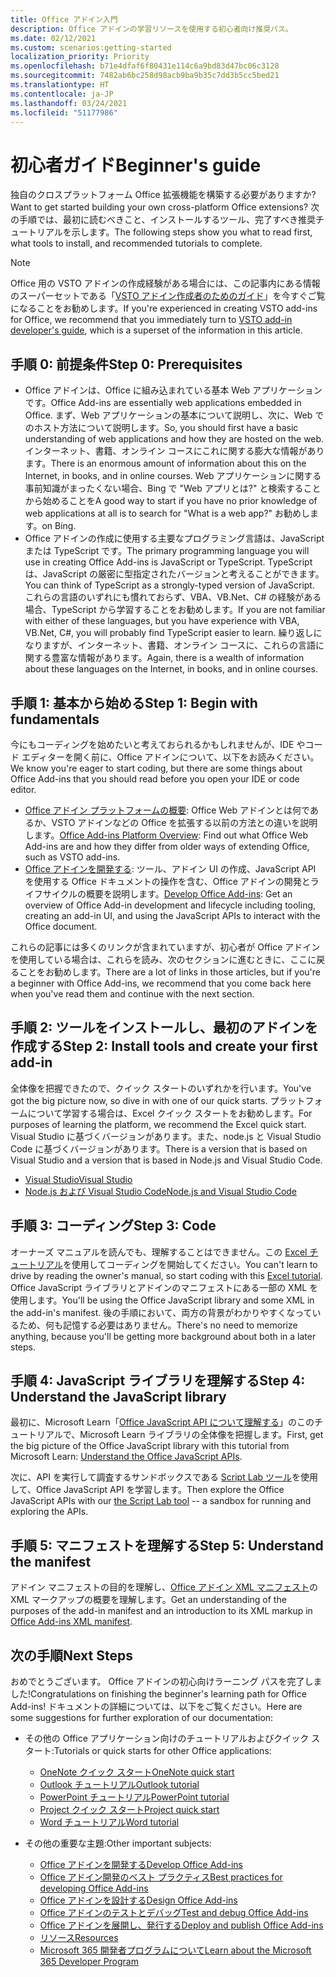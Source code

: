```yaml
---
title: Office アドイン入門
description: Office アドインの学習リソースを使用する初心者向け推奨パス。
ms.date: 02/12/2021
ms.custom: scenarios:getting-started
localization_priority: Priority
ms.openlocfilehash: b71e4dfaf6f80431e114c6a9bd83d47bc06c3128
ms.sourcegitcommit: 7482ab6bc258d98acb9ba9b35c7dd3b5cc5bed21
ms.translationtype: HT
ms.contentlocale: ja-JP
ms.lasthandoff: 03/24/2021
ms.locfileid: "51177986"
---
```

# <a name="beginners-guide"></a><span data-ttu-id="f07c8-103">初心者ガイド</span><span class="sxs-lookup"><span data-stu-id="f07c8-103">Beginner's guide</span></span>

<span data-ttu-id="f07c8-104">独自のクロスプラットフォーム Office 拡張機能を構築する必要がありますか?</span><span class="sxs-lookup"><span data-stu-id="f07c8-104">Want to get started building your own cross-platform Office extensions?</span></span> <span data-ttu-id="f07c8-105">次の手順では、最初に読むべきこと、インストールするツール、完了すべき推奨チュートリアルを示します。</span><span class="sxs-lookup"><span data-stu-id="f07c8-105">The following steps show you what to read first, what tools to install, and recommended tutorials to complete.</span></span>

> [!NOTE]
> <span data-ttu-id="f07c8-106">Office 用の VSTO アドインの作成経験がある場合には、この記事内にある情報のスーパーセットである「[VSTO アドイン作成者のためのガイド](learning-path-transition.md)」を今すぐご覧になることをお勧めします。</span><span class="sxs-lookup"><span data-stu-id="f07c8-106">If you're experienced in creating VSTO add-ins for Office, we recommend that you immediately turn to [VSTO add-in developer's guide](learning-path-transition.md), which is a superset of the information in this article.</span></span>

## <a name="step-0-prerequisites"></a><span data-ttu-id="f07c8-107">手順 0: 前提条件</span><span class="sxs-lookup"><span data-stu-id="f07c8-107">Step 0: Prerequisites</span></span>

- <span data-ttu-id="f07c8-108">Office アドインは、Office に組み込まれている基本 Web アプリケーションです。</span><span class="sxs-lookup"><span data-stu-id="f07c8-108">Office Add-ins are essentially web applications embedded in Office.</span></span> <span data-ttu-id="f07c8-109">まず、Web アプリケーションの基本について説明し、次に、Web でのホスト方法について説明します。</span><span class="sxs-lookup"><span data-stu-id="f07c8-109">So, you should first have a basic understanding of web applications and how they are hosted on the web.</span></span> <span data-ttu-id="f07c8-110">インターネット、書籍、オンライン コースにこれに関する膨大な情報があります。</span><span class="sxs-lookup"><span data-stu-id="f07c8-110">There is an enormous amount of information about this on the Internet, in books, and in online courses.</span></span> <span data-ttu-id="f07c8-111">Web アプリケーションに関する事前知識がまったくない場合、Bing で "Web アプリとは?" と検索することから始めることを</span><span class="sxs-lookup"><span data-stu-id="f07c8-111">A good way to start if you have no prior knowledge of web applications at all is to search for "What is a web app?"</span></span> <span data-ttu-id="f07c8-112">お勧めします。</span><span class="sxs-lookup"><span data-stu-id="f07c8-112">on Bing.</span></span>
- <span data-ttu-id="f07c8-113">Office アドインの作成に使用する主要なプログラミング言語は、JavaScript または TypeScript です。</span><span class="sxs-lookup"><span data-stu-id="f07c8-113">The primary programming language you will use in creating Office Add-ins is JavaScript or TypeScript.</span></span> <span data-ttu-id="f07c8-114">TypeScript は、JavaScript の厳密に型指定されたバージョンと考えることができます。</span><span class="sxs-lookup"><span data-stu-id="f07c8-114">You can think of TypeScript as a strongly-typed version of JavaScript.</span></span> <span data-ttu-id="f07c8-115">これらの言語のいずれにも慣れておらず、VBA、VB.Net、C# の経験がある場合、TypeScript から学習することをお勧めします。</span><span class="sxs-lookup"><span data-stu-id="f07c8-115">If you are not familiar with either of these languages, but you have experience with VBA, VB.Net, C#, you will probably find TypeScript easier to learn.</span></span> <span data-ttu-id="f07c8-116">繰り返しになりますが、インターネット、書籍、オンライン コースに、これらの言語に関する豊富な情報があります。</span><span class="sxs-lookup"><span data-stu-id="f07c8-116">Again, there is a wealth of information about these languages on the Internet, in books, and in online courses.</span></span>

## <a name="step-1-begin-with-fundamentals"></a><span data-ttu-id="f07c8-117">手順 1: 基本から始める</span><span class="sxs-lookup"><span data-stu-id="f07c8-117">Step 1: Begin with fundamentals</span></span>

<span data-ttu-id="f07c8-118">今にもコーディングを始めたいと考えておられるかもしれませんが、IDE やコード エディターを開く前に、Office アドインについて、以下をお読みください。</span><span class="sxs-lookup"><span data-stu-id="f07c8-118">We know you're eager to start coding, but there are some things about Office Add-ins that you should read before you open your IDE or code editor.</span></span>

- <span data-ttu-id="f07c8-119">[Office アドイン プラットフォームの概要](office-add-ins.md): Office Web アドインとは何であるか、VSTO アドインなどの Office を拡張する以前の方法との違いを説明します。</span><span class="sxs-lookup"><span data-stu-id="f07c8-119">[Office Add-ins Platform Overview](office-add-ins.md): Find out what Office Web Add-ins are and how they differ from older ways of extending Office, such as VSTO add-ins.</span></span>
- <span data-ttu-id="f07c8-120">[Office アドインを開発する](../develop/develop-overview.md): ツール、アドイン UI の作成、JavaScript API を使用する Office ドキュメントの操作を含む、Office アドインの開発とライフサイクルの概要を説明します。</span><span class="sxs-lookup"><span data-stu-id="f07c8-120">[Develop Office Add-ins](../develop/develop-overview.md): Get an overview of Office Add-in development and lifecycle including tooling, creating an add-in UI, and using the JavaScript APIs to interact with the Office document.</span></span>

<span data-ttu-id="f07c8-121">これらの記事には多くのリンクが含まれていますが、初心者が Office アドインを使用している場合は、これらを読み、次のセクションに進むときに、ここに戻ることをお勧めします。</span><span class="sxs-lookup"><span data-stu-id="f07c8-121">There are a lot of links in those articles, but if you're a beginner with Office Add-ins, we recommend that you come back here when you've read them and continue with the next section.</span></span>

## <a name="step-2-install-tools-and-create-your-first-add-in"></a><span data-ttu-id="f07c8-122">手順 2: ツールをインストールし、最初のアドインを作成する</span><span class="sxs-lookup"><span data-stu-id="f07c8-122">Step 2: Install tools and create your first add-in</span></span>

<span data-ttu-id="f07c8-123">全体像を把握できたので、クイック スタートのいずれかを行います。</span><span class="sxs-lookup"><span data-stu-id="f07c8-123">You've got the big picture now, so dive in with one of our quick starts.</span></span> <span data-ttu-id="f07c8-124">プラットフォームについて学習する場合は、Excel クイック スタートをお勧めします。</span><span class="sxs-lookup"><span data-stu-id="f07c8-124">For purposes of learning the platform, we recommend the Excel quick start.</span></span> <span data-ttu-id="f07c8-125">Visual Studio に基づくバージョンがあります。また、node.js と Visual Studio Code に基づくバージョンがあります。</span><span class="sxs-lookup"><span data-stu-id="f07c8-125">There is a version that is based on Visual Studio and a version that is based in Node.js and Visual Studio Code.</span></span>

- [<span data-ttu-id="f07c8-126">Visual Studio</span><span class="sxs-lookup"><span data-stu-id="f07c8-126">Visual Studio</span></span>](../quickstarts/excel-quickstart-jquery.md?tabs=visualstudio)
- [<span data-ttu-id="f07c8-127">Node.js および Visual Studio Code</span><span class="sxs-lookup"><span data-stu-id="f07c8-127">Node.js and Visual Studio Code</span></span>](../quickstarts/excel-quickstart-jquery.md?tabs=yeomangenerator)

## <a name="step-3-code"></a><span data-ttu-id="f07c8-128">手順 3: コーディング</span><span class="sxs-lookup"><span data-stu-id="f07c8-128">Step 3: Code</span></span>

<span data-ttu-id="f07c8-129">オーナーズ マニュアルを読んでも、理解することはできません。この [ Excel チュートリアル](../tutorials/excel-tutorial.md)を使用してコーディングを開始してください。</span><span class="sxs-lookup"><span data-stu-id="f07c8-129">You can't learn to drive by reading the owner's manual, so start coding with this [Excel tutorial](../tutorials/excel-tutorial.md).</span></span> <span data-ttu-id="f07c8-130">Office JavaScript ライブラリとアドインのマニフェストにある一部の XML を使用します。</span><span class="sxs-lookup"><span data-stu-id="f07c8-130">You'll be using the Office JavaScript library and some XML in the add-in's manifest.</span></span> <span data-ttu-id="f07c8-131">後の手順において、両方の背景がわかりやすくなっているため、何も記憶する必要はありません。</span><span class="sxs-lookup"><span data-stu-id="f07c8-131">There's no need to memorize anything, because you'll be getting more background about both in a later steps.</span></span>

## <a name="step-4-understand-the-javascript-library"></a><span data-ttu-id="f07c8-132">手順 4: JavaScript ライブラリを理解する</span><span class="sxs-lookup"><span data-stu-id="f07c8-132">Step 4: Understand the JavaScript library</span></span>

<span data-ttu-id="f07c8-133">最初に、Microsoft Learn「[Office JavaScript API について理解する](/learn/modules/understand-office-javascript-apis/index)」のこのチュートリアルで、Microsoft Learn ライブラリの全体像を把握します。</span><span class="sxs-lookup"><span data-stu-id="f07c8-133">First, get the big picture of the Office JavaScript library with this tutorial from Microsoft Learn: [Understand the Office JavaScript APIs](/learn/modules/understand-office-javascript-apis/index).</span></span>

<span data-ttu-id="f07c8-134">次に、API を実行して調査するサンドボックスである [Script Lab ツール](explore-with-script-lab.md)を使用して、Office JavaScript API を学習します。</span><span class="sxs-lookup"><span data-stu-id="f07c8-134">Then explore the Office JavaScript APIs with our [the Script Lab tool](explore-with-script-lab.md) -- a sandbox for running and exploring the APIs.</span></span>

## <a name="step-5-understand-the-manifest"></a><span data-ttu-id="f07c8-135">手順 5: マニフェストを理解する</span><span class="sxs-lookup"><span data-stu-id="f07c8-135">Step 5: Understand the manifest</span></span>

<span data-ttu-id="f07c8-136">アドイン マニフェストの目的を理解し、[Office アドイン XML マニフェスト](../develop/add-in-manifests.md)の XML マークアップの概要を理解します。</span><span class="sxs-lookup"><span data-stu-id="f07c8-136">Get an understanding of the purposes of the add-in manifest and an introduction to its XML markup in [Office Add-ins XML manifest](../develop/add-in-manifests.md).</span></span>

## <a name="next-steps"></a><span data-ttu-id="f07c8-137">次の手順</span><span class="sxs-lookup"><span data-stu-id="f07c8-137">Next Steps</span></span>

<span data-ttu-id="f07c8-138">おめでとうございます。 Office アドインの初心向けラーニング パスを完了しました!</span><span class="sxs-lookup"><span data-stu-id="f07c8-138">Congratulations on finishing the beginner's learning path for Office Add-ins!</span></span> <span data-ttu-id="f07c8-139">ドキュメントの詳細については、以下をご覧ください。</span><span class="sxs-lookup"><span data-stu-id="f07c8-139">Here are some suggestions for further exploration of our documentation:</span></span>

- <span data-ttu-id="f07c8-140">その他の Office アプリケーション向けのチュートリアルおよびクイック スタート:</span><span class="sxs-lookup"><span data-stu-id="f07c8-140">Tutorials or quick starts for other Office applications:</span></span>

  - [<span data-ttu-id="f07c8-141">OneNote クイック スタート</span><span class="sxs-lookup"><span data-stu-id="f07c8-141">OneNote quick start</span></span>](../quickstarts/onenote-quickstart.md)
  - [<span data-ttu-id="f07c8-142">Outlook チュートリアル</span><span class="sxs-lookup"><span data-stu-id="f07c8-142">Outlook tutorial</span></span>](/outlook/add-ins/addin-tutorial)
  - [<span data-ttu-id="f07c8-143">PowerPoint チュートリアル</span><span class="sxs-lookup"><span data-stu-id="f07c8-143">PowerPoint tutorial</span></span>](../tutorials/powerpoint-tutorial.md)
  - [<span data-ttu-id="f07c8-144">Project クイック スタート</span><span class="sxs-lookup"><span data-stu-id="f07c8-144">Project quick start</span></span>](../quickstarts/project-quickstart.md)
  - [<span data-ttu-id="f07c8-145">Word チュートリアル</span><span class="sxs-lookup"><span data-stu-id="f07c8-145">Word tutorial</span></span>](../tutorials/word-tutorial.md)

- <span data-ttu-id="f07c8-146">その他の重要な主題:</span><span class="sxs-lookup"><span data-stu-id="f07c8-146">Other important subjects:</span></span>

  - [<span data-ttu-id="f07c8-147">Office アドインを開発する</span><span class="sxs-lookup"><span data-stu-id="f07c8-147">Develop Office Add-ins</span></span>](../develop/develop-overview.md)
  - [<span data-ttu-id="f07c8-148">Office アドイン開発のベスト プラクティス</span><span class="sxs-lookup"><span data-stu-id="f07c8-148">Best practices for developing Office Add-ins</span></span>](../concepts/add-in-development-best-practices.md)
  - [<span data-ttu-id="f07c8-149">Office アドインを設計する</span><span class="sxs-lookup"><span data-stu-id="f07c8-149">Design Office Add-ins</span></span>](../design/add-in-design.md)
  - [<span data-ttu-id="f07c8-150">Office アドインのテストとデバッグ</span><span class="sxs-lookup"><span data-stu-id="f07c8-150">Test and debug Office Add-ins</span></span>](../testing/test-debug-office-add-ins.md)
  - [<span data-ttu-id="f07c8-151">Office アドインを展開し、発行する</span><span class="sxs-lookup"><span data-stu-id="f07c8-151">Deploy and publish Office Add-ins</span></span>](../publish/publish.md)
  - [<span data-ttu-id="f07c8-152">リソース</span><span class="sxs-lookup"><span data-stu-id="f07c8-152">Resources</span></span>](../resources/resources-links-help.md)
  - [<span data-ttu-id="f07c8-153">Microsoft 365 開発者プログラムについて</span><span class="sxs-lookup"><span data-stu-id="f07c8-153">Learn about the Microsoft 365 Developer Program</span></span>](https://developer.microsoft.com/microsoft-365/dev-program)
